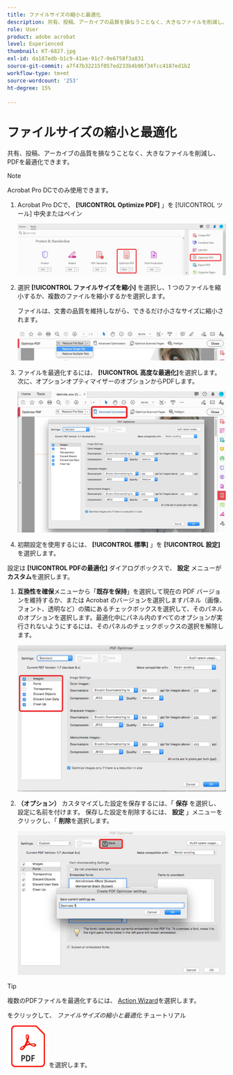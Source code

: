 ```yaml
---
title: ファイルサイズの縮小と最適化
description: 共有、投稿、アーカイブの品質を損なうことなく、大きなファイルを削減し、PDFを最適化できます
role: User
product: adobe acrobat
level: Experienced
thumbnail: KT-6827.jpg
exl-id: da187edb-b1c9-41ae-91c7-0e6758f3a831
source-git-commit: a7f47b32215f057ed233b4b96f34fcc4187ed1b2
workflow-type: tm+mt
source-wordcount: '253'
ht-degree: 15%

---
```


# ファイルサイズの縮小と最適化

共有、投稿、アーカイブの品質を損なうことなく、大きなファイルを削減し、PDFを最適化できます。

>[!NOTE]
>
>Acrobat Pro DCでのみ使用できます。

1. Acrobat Pro DCで、 **[!UICONTROL Optimize PDF]** 」を [!UICONTROL ツール] 中央またはペイン

   ![ステップ 1 の削減](../assets/Reduce_1.png)

1. 選択 **[!UICONTROL ファイルサイズを縮小]** を選択し、1 つのファイルを縮小するか、複数のファイルを縮小するかを選択します。

   ファイルは、文書の品質を維持しながら、できるだけ小さなサイズに縮小されます。

   ![手順 2 の削減](../assets/Reduce_2.png)

1. ファイルを最適化するには、 **[!UICONTROL 高度な最適化]**&#x200B;を選択します。 次に、オプションオプティマイザーのオプションからPDFします。

   ![手順 3 の削減](../assets/Reduce_3.png)

1. 初期設定を使用するには、 **[!UICONTROL 標準]** 」を **[!UICONTROL 設定]** を選択します。

設定は **[!UICONTROL PDFの最適化]** ダイアログボックスで、 **設定** メニューが **カスタム**&#x200B;を選択します。

1. **互換性を確保**&#x200B;メニューから「**既存を保持**」を選択して現在の PDF バージョンを維持するか、または Acrobat のバージョンを選択しますパネル（画像、フォント、透明など）の隣にあるチェックボックスを選択して、そのパネルのオプションを選択します。最適化中にパネル内のすべてのオプションが実行されないようにするには、そのパネルのチェックボックスの選択を解除します。

   ![手順 5 の削減](../assets/Reduce_5.png)

1. **（オプション）** カスタマイズした設定を保存するには、「 **保存** を選択し、設定に名前を付けます。 保存した設定を削除するには、 **設定** 」メニューをクリックし、「 **削除**&#x200B;を選択します。

   ![手順 6 の削減](../assets/Reduce_6.png)

>[!TIP]
>
>複数のPDFファイルを最適化するには、 [Action Wizard](../advanced-tasks/action.md)を選択します。

をクリックして、 *ファイルサイズの縮小と最適化* チュートリアル

[![ダウンロードするファイルサイズを縮小して最適化チュートリアル](../assets/acrobat_PDF_96.png)](../assets/AcrobatDCReduce.pdf)を選択します。

